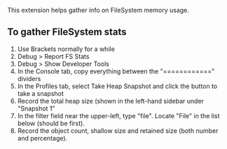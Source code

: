 This extension helps gather info on FileSystem memory usage.

## To gather FileSystem stats

1. Use Brackets normally for a while
2. Debug > Report FS Stats
3. Debug > Show Developer Tools
4. In the Console tab, copy everything between the "============" dividers
5. In the Profiles tab, select Take Heap Snapshot and click the button to take a snapshot
6. Record the total heap size (shown in the left-hand sidebar under "Snapshot 1"
7. In the filter field near the upper-left, type "file". Locate "File" in the list below (should be first).
8. Record the object count, shallow size and retained size (both number and percentage).